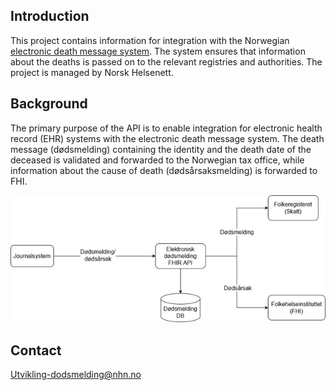 ## Introduction
This project contains information for integration with the Norwegian [electronic death message system](https://www.fhi.no/hn/helseregistre-og-registre/dodsarsaksregisteret/elektronisk-dodsmelding/). The system ensures that information about the deaths is passed on to the relevant registries and authorities. The project is managed by Norsk Helsenett.

## Background
The primary purpose of the API is to enable integration for electronic health record (EHR) systems with the electronic death message system. The death message (dødsmelding) containing the identity and the death date of the deceased is validated and forwarded to the Norwegian tax office, while information about the cause of death (dødsårsaksmelding) is forwarded to FHI.

![](./Pictures/edm_diagram.png "Relationship between EHR system, FHIR API, Tax office and FHIR")

## Contact
Utvikling-dodsmelding@nhn.no